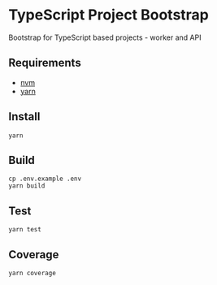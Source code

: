 # TypeScript Project Bootstrap

Bootstrap for TypeScript based projects - worker and API

## Requirements

- [nvm](https://github.com/creationix/nvm)
- [yarn](https://yarnpkg.com/lang/en/)

## Install

```
yarn
```

## Build

```
cp .env.example .env
yarn build
```

## Test

```
yarn test
```

## Coverage

```
yarn coverage
```
